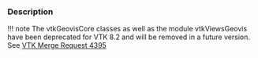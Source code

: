 ### Description

!!! note
    The vtkGeovisCore classes as well as the module vtkViewsGeovis have been deprecated for VTK 8.2 and will be removed in a future version.
    See [VTK Merge Request 4395](https://gitlab.kitware.com/vtk/vtk/merge_requests/4395)
